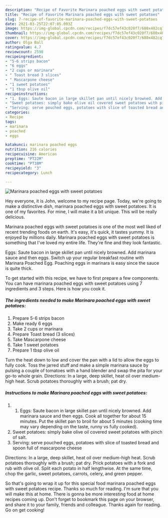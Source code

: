 ```yaml
---
description: "Recipe of Favorite Marinara poached eggs with sweet potatoes"
title: "Recipe of Favorite Marinara poached eggs with sweet potatoes"
slug: 7-recipe-of-favorite-marinara-poached-eggs-with-sweet-potatoes
date: 2021-03-25T22:07:05.093Z
image: https://img-global.cpcdn.com/recipes/f7dc57ef43c020f7/680x482cq70/marinara-poached-eggs-with-sweet-potatoes-recipe-main-photo.jpg
thumbnail: https://img-global.cpcdn.com/recipes/f7dc57ef43c020f7/680x482cq70/marinara-poached-eggs-with-sweet-potatoes-recipe-main-photo.jpg
cover: https://img-global.cpcdn.com/recipes/f7dc57ef43c020f7/680x482cq70/marinara-poached-eggs-with-sweet-potatoes-recipe-main-photo.jpg
author: Olga Ball
ratingvalue: 4.7
reviewcount: 2598
recipeingredient:
- "5-6 strips bacon"
- "6 eggs"
- "2 cups or marinara"
- " Toast bread 3 slices"
- " Mascarpone cheese"
- "1 sweet potatoes"
- "1 tbsp olive oil"
recipeinstructions:
- "1. Eggs: Saute bacon in large skillet pan until nicely browned. Add marinara sauce and then eggs. Cook all together for about 15 minutes. Put the skillet pan to broil for about 5 minutes (cooking time may vary depending on the taste, runny vs fully cooked)."
- "Sweet potatoes: simply bake olive oil covered sweet potatoes with pinch of salt."
- "Serving: serve pouched eggs, potatoes with slice of toasted bread and spoon full of mascarpone cheese"
categories:
- Recipe
tags:
- marinara
- poached
- eggs

katakunci: marinara poached eggs 
nutrition: 216 calories
recipecuisine: American
preptime: "PT22M"
cooktime: "PT38M"
recipeyield: "3"
recipecategory: Lunch

---
```



![Marinara poached eggs with sweet potatoes](https://img-global.cpcdn.com/recipes/f7dc57ef43c020f7/680x482cq70/marinara-poached-eggs-with-sweet-potatoes-recipe-main-photo.jpg)

Hey everyone, it is John, welcome to my recipe page. Today, we're going to make a distinctive dish, marinara poached eggs with sweet potatoes. It is one of my favorites. For mine, I will make it a bit unique. This will be really delicious.

Marinara poached eggs with sweet potatoes is one of the most well liked of recent trending foods on earth. It's easy, it's quick, it tastes yummy. It is enjoyed by millions daily. Marinara poached eggs with sweet potatoes is something that I've loved my entire life. They're fine and they look fantastic.

Eggs: Saute bacon in large skillet pan until nicely browned. Add marinara sauce and then eggs. Switch up your regular breakfast routine with Marinara Poached Egg. Poaching eggs in marinara is easy since the sauce is quite thick.


To get started with this recipe, we have to first prepare a few components. You can have marinara poached eggs with sweet potatoes using 7 ingredients and 3 steps. Here is how you cook it.

<!--inarticleads1-->

##### The ingredients needed to make Marinara poached eggs with sweet potatoes:

1. Prepare 5-6 strips bacon
1. Make ready 6 eggs
1. Take 2 cups or marinara
1. Prepare  Toast bread (3 slices)
1. Take  Mascarpone cheese
1. Take 1 sweet potatoes
1. Prepare 1 tbsp olive oil


Turn the heat down to low and cover the pan with a lid to allow the eggs to fully cook. Toss the jarred stuff and make a simple marinara sauce by pulsing a couple of tomatoes with a hand blender and swap the pita for your go-to whole grain. Directions: In a large, deep skillet, heat oil over medium-high heat. Scrub potatoes thoroughly with a brush; pat dry. 

<!--inarticleads2-->

##### Instructions to make Marinara poached eggs with sweet potatoes:

1. 1. Eggs: Saute bacon in large skillet pan until nicely browned. Add marinara sauce and then eggs. Cook all together for about 15 minutes. Put the skillet pan to broil for about 5 minutes (cooking time may vary depending on the taste, runny vs fully cooked).
1. Sweet potatoes: simply bake olive oil covered sweet potatoes with pinch of salt.
1. Serving: serve pouched eggs, potatoes with slice of toasted bread and spoon full of mascarpone cheese


Directions: In a large, deep skillet, heat oil over medium-high heat. Scrub potatoes thoroughly with a brush; pat dry. Prick potatoes with a fork and rub with olive oil. Split each potato in half lengthwise. At the same time, chop the garlic, sweet potatoes, carrots, celery, and green pepper. 

So that's going to wrap it up for this special food marinara poached eggs with sweet potatoes recipe. Thanks so much for reading. I'm sure that you will make this at home. There is gonna be more interesting food at home recipes coming up. Don't forget to bookmark this page on your browser, and share it to your family, friends and colleague. Thanks again for reading. Go on get cooking!
